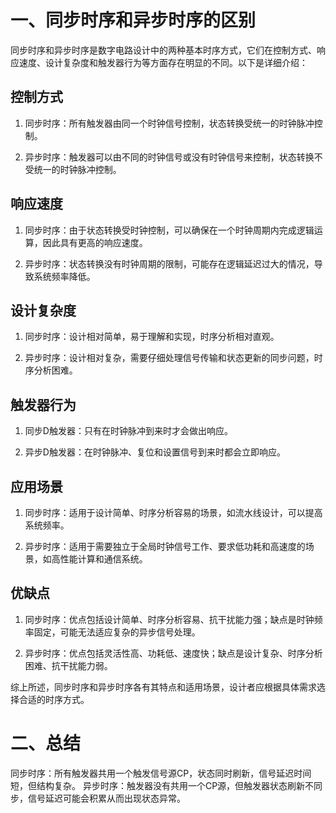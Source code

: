 # 一、同步时序和异步时序的区别

同步时序和异步时序是数字电路设计中的两种基本时序方式，它们在控制方式、响应速度、设计复杂度和触发器行为等方面存在明显的不同。以下是详细介绍：

## 控制方式
1. 同步时序：所有触发器由同一个时钟信号控制，状态转换受统一的时钟脉冲控制。

2. 异步时序：触发器可以由不同的时钟信号或没有时钟信号来控制，状态转换不受统一的时钟脉冲控制。

## 响应速度
1. 同步时序：由于状态转换受时钟控制，可以确保在一个时钟周期内完成逻辑运算，因此具有更高的响应速度。

2. 异步时序：状态转换没有时钟周期的限制，可能存在逻辑延迟过大的情况，导致系统频率降低。

## 设计复杂度
1. 同步时序：设计相对简单，易于理解和实现，时序分析相对直观。

2. 异步时序：设计相对复杂，需要仔细处理信号传输和状态更新的同步问题，时序分析困难。

## 触发器行为
1. 同步D触发器：只有在时钟脉冲到来时才会做出响应。

2. 异步D触发器：在时钟脉冲、复位和设置信号到来时都会立即响应。

## 应用场景
1. 同步时序：适用于设计简单、时序分析容易的场景，如流水线设计，可以提高系统频率。

2. 异步时序：适用于需要独立于全局时钟信号工作、要求低功耗和高速度的场景，如高性能计算和通信系统。

## 优缺点
1. 同步时序：优点包括设计简单、时序分析容易、抗干扰能力强；缺点是时钟频率固定，可能无法适应复杂的异步信号处理。

2. 异步时序：优点包括灵活性高、功耗低、速度快；缺点是设计复杂、时序分析困难、抗干扰能力弱。

综上所述，同步时序和异步时序各有其特点和适用场景，设计者应根据具体需求选择合适的时序方式。


# 二、总结

同步时序：所有触发器共用一个触发信号源CP，状态同时刷新，信号延迟时间短，但结构复杂。
异步时序：触发器没有共用一个CP源，但触发器状态刷新不同步，信号延迟可能会积累从而出现状态异常。